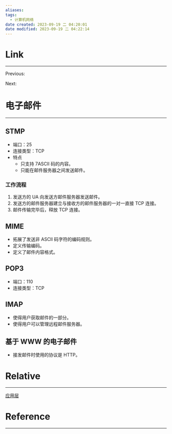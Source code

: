 ```yaml
---
aliases:
tags:
  - 计算机网络
date created: 2023-09-19 二 04:20:01
date modified: 2023-09-19 二 04:22:14
---
```


# Link

---

Previous:

Next:

# 电子邮件

---

## STMP

- 端口：25
- 连接类型：TCP
- 特点
  - 只支持 7ASCII 码的内容。
  - 只能在邮件服务器之间发送邮件。

### 工作流程

1. 发送方的 UA 向发送方邮件服务器发送邮件。
2. 发送方的邮件服务器建立与接收方的邮件服务器的一对一直接 TCP 连接。
3. 邮件传输完毕后，释放 TCP 连接。

## MIME

- 拓展了发送非 ASCII 码字符的编码规则。
- 定义传输编码。
- 定义了邮件内容格式。

## POP3

- 端口：110
- 连接类型：TCP

## IMAP

- 使得用户获取邮件的一部分。
- 使得用户可以管理远程邮件服务器。

## 基于 WWW 的电子邮件

- 接发邮件时使用的协议是 HTTP。

# Relative

---

[应用层](应用层.md)

# Reference

---
